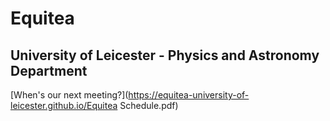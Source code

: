 # Equitea
## University of Leicester - Physics and Astronomy Department

[When's our next meeting?](https://equitea-university-of-leicester.github.io/Equitea Schedule.pdf)
